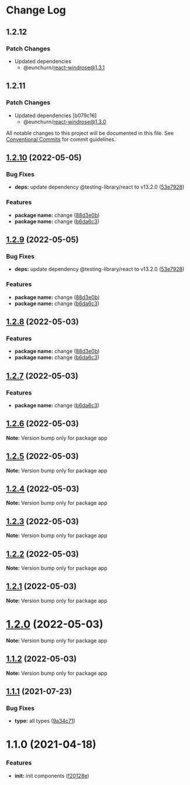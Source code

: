 # Change Log

## 1.2.12

### Patch Changes

- Updated dependencies
  - @eunchurn/react-windrose@1.3.1

## 1.2.11

### Patch Changes

- Updated dependencies [b079c16]
  - @eunchurn/react-windrose@1.3.0

All notable changes to this project will be documented in this file.
See [Conventional Commits](https://conventionalcommits.org) for commit guidelines.

## [1.2.10](https://github.com-eunchurn/eunchurn/components/compare/v1.2.5...v1.2.10) (2022-05-05)

### Bug Fixes

- **deps:** update dependency @testing-library/react to v13.2.0 ([53e7928](https://github.com-eunchurn/eunchurn/components/commit/53e7928001deb5a744e1606f360c0e3aaa8f6746))

### Features

- **package name:** change ([88d3e0b](https://github.com-eunchurn/eunchurn/components/commit/88d3e0b8e03d9bed9bbc9507799edeae19b85cd8))
- **package name:** change ([b6da6c3](https://github.com-eunchurn/eunchurn/components/commit/b6da6c31d1aa871969ddf1e2d111d1d3c3f299da))

## [1.2.9](https://github.com-eunchurn/eunchurn/components/compare/v1.2.5...v1.2.9) (2022-05-05)

### Bug Fixes

- **deps:** update dependency @testing-library/react to v13.2.0 ([53e7928](https://github.com-eunchurn/eunchurn/components/commit/53e7928001deb5a744e1606f360c0e3aaa8f6746))

### Features

- **package name:** change ([88d3e0b](https://github.com-eunchurn/eunchurn/components/commit/88d3e0b8e03d9bed9bbc9507799edeae19b85cd8))
- **package name:** change ([b6da6c3](https://github.com-eunchurn/eunchurn/components/commit/b6da6c31d1aa871969ddf1e2d111d1d3c3f299da))

## [1.2.8](https://github.com-eunchurn/eunchurn/components/compare/v1.2.5...v1.2.8) (2022-05-03)

### Features

- **package name:** change ([88d3e0b](https://github.com-eunchurn/eunchurn/components/commit/88d3e0b8e03d9bed9bbc9507799edeae19b85cd8))
- **package name:** change ([b6da6c3](https://github.com-eunchurn/eunchurn/components/commit/b6da6c31d1aa871969ddf1e2d111d1d3c3f299da))

## [1.2.7](https://github.com-eunchurn/eunchurn/components/compare/v1.2.5...v1.2.7) (2022-05-03)

### Features

- **package name:** change ([b6da6c3](https://github.com-eunchurn/eunchurn/components/commit/b6da6c31d1aa871969ddf1e2d111d1d3c3f299da))

## [1.2.6](https://github.com-eunchurn/eunchurn/components/compare/v1.2.5...v1.2.6) (2022-05-03)

**Note:** Version bump only for package app

## [1.2.5](https://github.com-eunchurn/eunchurn/components/compare/v1.2.4...v1.2.5) (2022-05-03)

**Note:** Version bump only for package app

## [1.2.4](https://github.com-eunchurn/eunchurn/components/compare/v1.2.3...v1.2.4) (2022-05-03)

**Note:** Version bump only for package app

## [1.2.3](https://github.com-eunchurn/eunchurn/components/compare/v1.2.2...v1.2.3) (2022-05-03)

**Note:** Version bump only for package app

## [1.2.2](https://github.com-eunchurn/eunchurn/components/compare/v1.2.1...v1.2.2) (2022-05-03)

**Note:** Version bump only for package app

## [1.2.1](https://github.com-eunchurn/eunchurn/components/compare/v1.1.2...v1.2.1) (2022-05-03)

**Note:** Version bump only for package app

# [1.2.0](https://github.com-eunchurn/eunchurn/components/compare/v1.1.2...v1.2.0) (2022-05-03)

**Note:** Version bump only for package app

## [1.1.2](https://github.com-eunchurn/eunchurn/components/compare/v1.2.0...v1.1.2) (2022-05-03)

**Note:** Version bump only for package app

## [1.1.1](https://github.com-eunchurn/eunchurn/components/compare/v1.1.0...v1.1.1) (2021-07-23)

### Bug Fixes

- **type:** all types ([9a34c71](https://github.com-eunchurn/eunchurn/components/commit/9a34c715c73efee73b8eb3eb964f4aa4b7c99898))

# 1.1.0 (2021-04-18)

### Features

- **init:** init components ([f20128e](https://github.com-eunchurn/eunchurn/components/commit/f20128e69178704d5c992c5da3f8a2461b7b526a))
